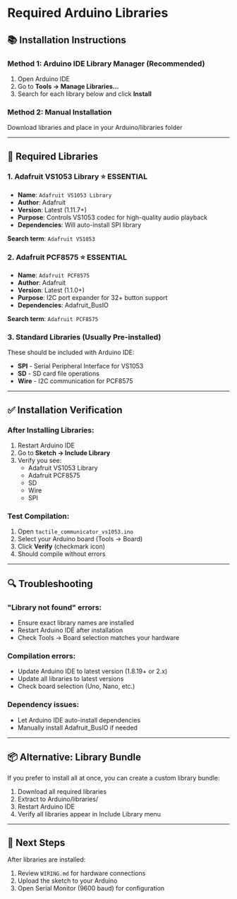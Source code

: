 # Required Arduino Libraries

## 📚 Installation Instructions

### Method 1: Arduino IDE Library Manager (Recommended)
1. Open Arduino IDE
2. Go to **Tools → Manage Libraries...**
3. Search for each library below and click **Install**

### Method 2: Manual Installation
Download libraries and place in your Arduino/libraries folder

---

## 🔧 Required Libraries

### 1. Adafruit VS1053 Library ⭐ ESSENTIAL
- **Name**: `Adafruit VS1053 Library`
- **Author**: Adafruit
- **Version**: Latest (1.11.7+)
- **Purpose**: Controls VS1053 codec for high-quality audio playback
- **Dependencies**: Will auto-install SPI library

**Search term**: `Adafruit VS1053`

### 2. Adafruit PCF8575 ⭐ ESSENTIAL  
- **Name**: `Adafruit PCF8575`
- **Author**: Adafruit
- **Version**: Latest (1.1.0+)
- **Purpose**: I2C port expander for 32+ button support
- **Dependencies**: Adafruit_BusIO

**Search term**: `Adafruit PCF8575`

### 3. Standard Libraries (Usually Pre-installed)
These should be included with Arduino IDE:
- **SPI** - Serial Peripheral Interface for VS1053
- **SD** - SD card file operations
- **Wire** - I2C communication for PCF8575

---

## ✅ Installation Verification

### After Installing Libraries:
1. Restart Arduino IDE
2. Go to **Sketch → Include Library**
3. Verify you see:
   - Adafruit VS1053 Library
   - Adafruit PCF8575
   - SD
   - Wire
   - SPI

### Test Compilation:
1. Open `tactile_communicator_vs1053.ino`
2. Select your Arduino board (Tools → Board)
3. Click **Verify** (checkmark icon)
4. Should compile without errors

---

## 🔍 Troubleshooting

### "Library not found" errors:
- Ensure exact library names are installed
- Restart Arduino IDE after installation
- Check Tools → Board selection matches your hardware

### Compilation errors:
- Update Arduino IDE to latest version (1.8.19+ or 2.x)
- Update all libraries to latest versions
- Check board selection (Uno, Nano, etc.)

### Dependency issues:
- Let Arduino IDE auto-install dependencies
- Manually install Adafruit_BusIO if needed

---

## 📦 Alternative: Library Bundle

If you prefer to install all at once, you can create a custom library bundle:

1. Download all required libraries
2. Extract to Arduino/libraries/
3. Restart Arduino IDE
4. Verify all libraries appear in Include Library menu

---

## 🎯 Next Steps
After libraries are installed:
1. Review `WIRING.md` for hardware connections
2. Upload the sketch to your Arduino
3. Open Serial Monitor (9600 baud) for configuration
